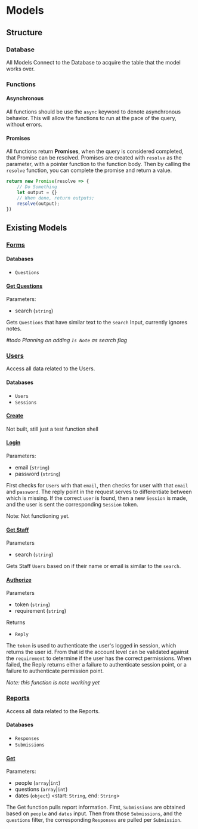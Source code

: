 # Models
## Structure
### Database
All Models Connect to the Database to acquire the table that the model works over. 

### Functions
#### Asynchronous  
All functions should be use the `async` keyword to denote asynchronous behavior. This will allow the functions to run at the pace of the query, without errors. 

#### Promises
All functions return **Promises**, when the query is considered completed, that Promise can be resolved. Promises are created with `resolve` as the parameter, with a pointer function to the function body. Then by calling the `resolve` function, you can complete the promise and return a value. 
```javascript 
return new Promise(resolve => {
	// Do Something
	let output = {}
	// When done, return outputs; 
	resolve(output); 
})
```

## Existing Models
### [Forms](Forms.js)
#### Databases
- `Questions` 

#### [Get Questions](Forms.js#GetQuestion) 
Parameters: 
- search (`string`)

Gets `Questions` that have similar text to the `search` Input, currently ignores notes. 

*#todo Planning on adding `Is Note` as search flag*
 
### [Users](Users.js) 
Access all data related to the Users.
#### Databases
- `Users`
- `Sessions` 

#### [Create](Users.js#Create)
Not built, still just a test function shell 

#### [Login](Users.js#Login)
Parameters:
- email (`string`)
- password (`string`)

First checks for `Users` with that `email`, then checks for user with that `email` and `password`. The reply point in the request serves to differentiate between which is missing. If the correct `user` is found, then a new `Session` is made, and the user is sent the corresponding `Session` token.  

Note: Not functioning yet. 

#### [Get Staff](Users.js#GetStaff)
Parameters 
- search (`string`)

Gets Staff `Users` based on if their name or email is similar to the `search`.

#### [Authorize](Users.js#Authorize)
Parameters
- token (`string`)
- requirement (`string`)

Returns 
- `Reply`

The `token` is used to authenticate the user's logged in session, which returns the user id. From that id the account level can be validated against the `requirement` to determine if the user has the correct permissions. When failed, the Reply returns either a failure to authenticate session point, or a failure to authenticate permission point. 

*Note: this function is note working yet*


### [Reports](Reports.js)
Access all data related to the Reports. 
#### Databases
- `Responses`
- `Submissions` 

#### [Get](Reports.js#Get) 
Parameters: 
- people (`array`|`int`)
- questions (`array`|`int`)
- dates (`object`) <start: `String`, end: `String`>

The Get function pulls report information. First, `Submissions` are obtained based on `people` and `dates` input. Then from those `Submissions`, and the `questions` filter, the corresponding `Responses` are pulled per `Submission`.